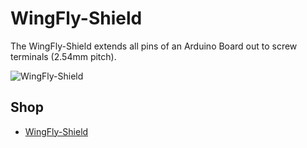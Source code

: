 # WingFly-Shield
The WingFly-Shield extends all pins of an Arduino Board out to screw terminals (2.54mm pitch).

![WingFly-Shield](https://github.com/watterott/WingFly-Shield/raw/master/hardware/WingFly-Shield_v10.jpg)


## Shop
* [WingFly-Shield](http://www.watterott.com/en/Arduino-WingFly-Shield)
